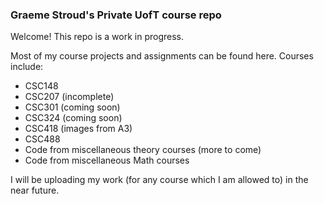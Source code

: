 ### Graeme Stroud's Private UofT course repo

Welcome! This repo is a work in progress.

Most of my course projects and assignments can be found here. Courses include:

* CSC148
* CSC207 (incomplete)
* CSC301 (coming soon)
* CSC324 (coming soon)
* CSC418 (images from A3)
* CSC488
* Code from miscellaneous theory courses (more to come)
* Code from miscellaneous Math courses  

I will be uploading my work (for any course which I am allowed to) in the near future.
